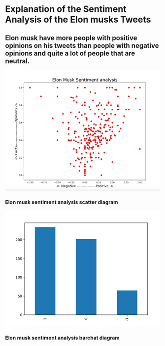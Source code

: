 # Explanation of the  Sentiment Analysis of the Elon musks Tweets


## Elon musk have more people with positive opinions on his tweets than people with negative opinions and quite  a lot of people that are neutral.



[![scatter](scatter.jpeg)](https://github.com/ilivinus)
### Elon musk sentiment analysis scatter diagram

[![Barchat](barchat.jpeg)](https://github.com/ilivinus)
### Elon musk sentiment analysis barchat diagram

